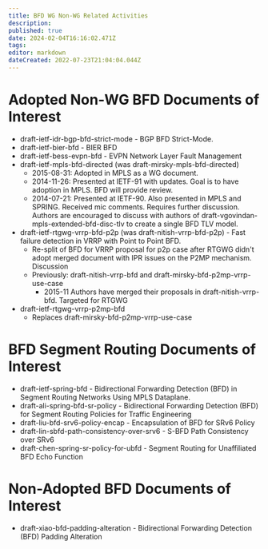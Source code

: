 ```yaml
---
title: BFD WG Non-WG Related Activities
description: 
published: true
date: 2024-02-04T16:16:02.471Z
tags: 
editor: markdown
dateCreated: 2022-07-23T21:04:04.044Z
---
```


# Adopted Non-WG BFD Documents of Interest
* draft-ietf-idr-bgp-bfd-strict-mode - BGP BFD Strict-Mode.
* draft-ietf-bier-bfd - BIER BFD
* draft-ietf-bess-evpn-bfd - EVPN Network Layer Fault Management
* draft-ietf-mpls-bfd-directed (was draft-mirsky-mpls-bfd-directed)
  * 2015-08-31: Adopted in MPLS as a WG document.
  * 2014-11-26: Presented at IETF-91 with updates. Goal is to have adoption in MPLS. BFD will provide review.
  * 2014-07-21: Presented at IETF-90. Also presented in MPLS and SPRING. Received mic comments. Requires further discussion. Authors are encouraged to discuss with authors of draft-vgovindan-mpls-extended-bfd-disc-tlv to create a single BFD TLV model.
* draft-ietf-rtgwg-vrrp-bfd-p2p (was draft-nitish-vrrp-bfd-p2p) - Fast failure detection in VRRP with Point to Point BFD.
  * Re-split of BFD for VRRP proposal for p2p case after RTGWG didn't adopt merged document with IPR issues on the P2MP mechanism. ​Discussion
  * Previously: draft-nitish-vrrp-bfd and draft-mirsky-bfd-p2mp-vrrp-use-case
    * 2015-11 Authors have merged their proposals in draft-nitish-vrrp-bfd. Targeted for RTGWG
* draft-ietf-rtgwg-vrrp-p2mp-bfd
  * Replaces draft-mirsky-bfd-p2mp-vrrp-use-case

# BFD Segment Routing Documents of Interest
* draft-ietf-spring-bfd - Bidirectional Forwarding Detection (BFD) in Segment Routing Networks Using MPLS Dataplane.
* draft-ali-spring-bfd-sr-policy - Bidirectional Forwarding Detection (BFD) for Segment Routing Policies for Traffic Engineering
* draft-liu-bfd-srv6-policy-encap - Encapsulation of BFD for SRv6 Policy
* draft-lin-sbfd-path-consistency-over-srv6 - S-BFD Path Consistency over SRv6
* draft-chen-spring-sr-policy-for-ubfd - Segment Routing for Unaffiliated BFD Echo Function

# Non-Adopted BFD Documents of Interest
* draft-xiao-bfd-padding-alteration - Bidirectional Forwarding Detection (BFD) Padding Alteration
